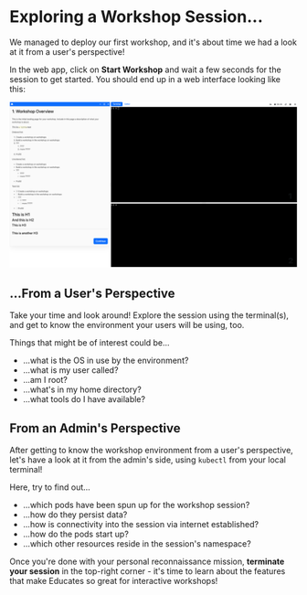# Exploring a Workshop Session...

We managed to deploy our first workshop, and it's about time we had a look
at it from a user's perspective!

In the web app, click on **Start Workshop** and wait a few seconds for the
session to get started. You should end up in a web interface looking like this:

![Screenshot of a workshop session](../assets/session.png)

## ...From a User's Perspective

Take your time and look around! Explore the session using the terminal(s), and
get to know the environment your users will be using, too.

Things that might be of interest could be...

- ...what is the OS in use by the environment?
- ...what is my user called?
- ...am I root?
- ...what's in my home directory?
- ...what tools do I have available?

## From an Admin's Perspective

After getting to know the workshop environment from a user's perspective,
let's have a look at it from the admin's side, using `kubectl` from your
local terminal!

Here, try to find out...

- ...which pods have been spun up for the workshop session?
- ...how do they persist data?
- ...how is connectivity into the session via internet established?
- ...how do the pods start up?
- ...which other resources reside in the session's namespace?

Once you're done with your personal reconnaissance mission, **terminate your session**
in the top-right corner - it's time to learn about the features that make Educates
so great for interactive workshops!
